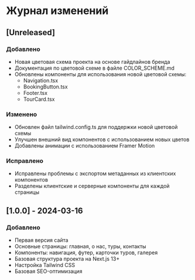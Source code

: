 # Журнал изменений

## [Unreleased]

### Добавлено
- Новая цветовая схема проекта на основе гайдлайнов бренда
- Документация по цветовой схеме в файле COLOR_SCHEME.md
- Обновлены компоненты для использования новой цветовой схемы:
  - Navigation.tsx
  - BookingButton.tsx
  - Footer.tsx
  - TourCard.tsx

### Изменено
- Обновлен файл tailwind.config.ts для поддержки новой цветовой схемы
- Улучшен внешний вид компонентов с использованием новых цветов
- Добавлены анимации с использованием Framer Motion

### Исправлено
- Исправлены проблемы с экспортом метаданных из клиентских компонентов
- Разделены клиентские и серверные компоненты для каждой страницы

## [1.0.0] - 2024-03-16

### Добавлено
- Первая версия сайта
- Основные страницы: главная, о нас, туры, контакты
- Компоненты: навигация, футер, карточки туров, галерея
- Базовая структура проекта на Next.js 13+
- Настройка Tailwind CSS
- Базовая SEO-оптимизация 